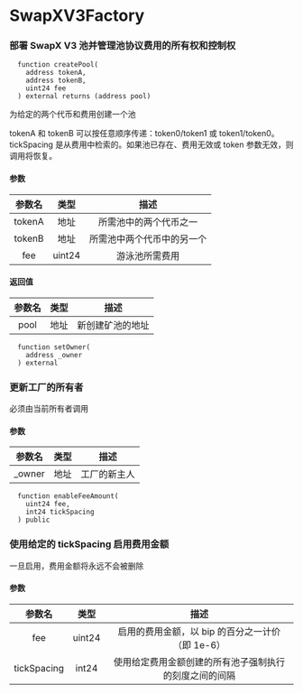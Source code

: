 # SwapXV3Factory
### 部署 SwapX V3 池并管理池协议费用的所有权和控制权
```
  function createPool(
    address tokenA,
    address tokenB,
    uint24 fee
  ) external returns (address pool)
```
为给定的两个代币和费用创建一个池

tokenA 和 tokenB 可以按任意顺序传递：token0/token1 或 token1/token0。tickSpacing 是从费用中检索的。如果池已存在、费用无效或 token 参数无效，则调用将恢复。

#### 参数
|参数名|	类型|	描述|
|:-----:|:-----:|:-----:|
|tokenA|	地址	|所需池中的两个代币之一
|tokenB|    地址|	所需池中两个代币中的另一个
|fee|	uint24|	游泳池所需费用


#### 返回值

|参数名|	类型|	描述|
|:-----:|:-----:|:-----:|
|pool|	地址|	新创建矿池的地址
```
  function setOwner(
    address _owner
  ) external
```

### 更新工厂的所有者

必须由当前所有者调用

#### 参数
|参数名|	类型|	描述|
|:-----:|:-----:|:-----:|
|_owner|	地址|	工厂的新主人|
```
  function enableFeeAmount(
    uint24 fee,
    int24 tickSpacing
  ) public
```

### 使用给定的 tickSpacing 启用费用金额

一旦启用，费用金额将永远不会被删除

#### 参数
|参数名|	类型|	描述|
|:-----:|:-----:|:-----:|
|fee|	uint24|	启用的费用金额，以 bip 的百分之一计价（即 1e-6）|
|tickSpacing|	int24|	使用给定费用金额创建的所有池子强制执行的刻度之间的间隔|
